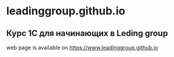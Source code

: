 # leadinggroup.github.io
## Курс 1С для начинающих в Leding group
web page is available on <https://www.leadinggroup.github.io>
